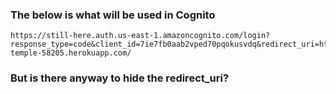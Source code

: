 ### The below is what will be used in Cognito

```
https://still-here.auth.us-east-1.amazoncognito.com/login?response_type=code&client_id=7ie7fb0aab2vped70pqokusvdq&redirect_uri=https://pacific-temple-58205.herokuapp.com/
```

### But is there anyway to hide the redirect_uri?
